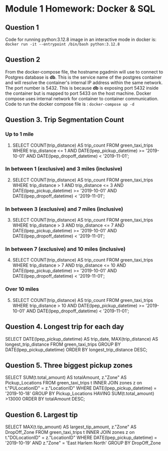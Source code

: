 # Module 1 Homework: Docker & SQL

## Question 1
Code for running python:3.12.8 image in an interactive mode in docker is:
`docker run -it --entrypoint /bin/bash python:3.12.8`

## Question 2
From the docker-compose file, the hostname pgadmin will use to connect to Postgres database is **db**. This is the service name of the postgres container and will resolve the container's internal IP address within the same network. The port number is 5432. This is because **db** is exposing port 5432 inside the container but is mapped to port 5433 on the host machine. Docker compose uses internal network for container to container communication.  
Code to run the docker compose file is : `docker-compose up -d`

## Question 3. Trip Segmentation Count
### Up to 1 mile
1. SELECT COUNT(trip_distance) AS trip_count
   FROM green_taxi_trips
   WHERE trip_distance <= 1
    AND DATE(lpep_pickup_datetime) >= '2019-10-01'
    AND DATE(lpep_dropoff_datetime) < '2019-11-01';

### In between 1 (exclusive) and 3 miles (inclusive)
2. SELECT COUNT(trip_distance) AS trip_count
   FROM green_taxi_trips
   WHERE trip_distance > 1 
    AND trip_distance <= 3
    AND DATE(lpep_pickup_datetime) >= '2019-10-01'
    AND DATE(lpep_dropoff_datetime) < '2019-11-01';

### In between 3 (exclusive) and 7 miles (inclusive)
3. SELECT COUNT(trip_distance) AS trip_count
   FROM green_taxi_trips
   WHERE trip_distance > 3 
    AND trip_distance <= 7
    AND DATE(lpep_pickup_datetime) >= '2019-10-01'
    AND DATE(lpep_dropoff_datetime) < '2019-11-01';

### In between 7 (exclusive) and 10 miles (inclusive)
4. SELECT COUNT(trip_distance) AS trip_count
   FROM green_taxi_trips
   WHERE trip_distance > 7 
    AND trip_distance <= 10
    AND DATE(lpep_pickup_datetime) >= '2019-10-01'
    AND DATE(lpep_dropoff_datetime) < '2019-11-01';

### Over 10 miles
5. SELECT COUNT(trip_distance) AS trip_count
   FROM green_taxi_trips
   WHERE trip_distance > 10 
    AND DATE(lpep_pickup_datetime) >= '2019-10-01'
    AND DATE(lpep_dropoff_datetime) < '2019-11-01';

## Question 4. Longest trip for each day
SELECT
    DATE(lpep_pickup_datetime) AS trip_date,
    MAX(trip_distance) AS longest_trip_distance
FROM
    green_taxi_trips
GROUP BY
    DATE(lpep_pickup_datetime)
ORDER BY
    longest_trip_distance DESC;

## Question 5. Three biggest pickup zones
SELECT 
    SUM(t.total_amount) AS totalAmount, 
    z."Zone" AS Pickup_Locations
FROM green_taxi_trips t
INNER JOIN zones z on t."PULocationID" = z."LocationID"
WHERE DATE(lpep_pickup_datetime) = '2019-10-18'
GROUP BY Pickup_Locations
HAVING SUM(t.total_amount) >13000
ORDER BY totalAmount DESC;

## Question 6. Largest tip
SELECT 
    MAX(t.tip_amount) AS largest_tip_amount, 
    z."Zone" AS DropOff_Zone
FROM green_taxi_trips t
INNER JOIN zones z on t."DOLocationID" = z."LocationID"
WHERE DATE(lpep_pickup_datetime) = '2019-10-19' AND z."Zone" = 'East Harlem North'
GROUP BY DropOff_Zone

